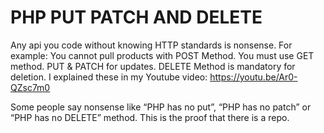 # PHP PUT PATCH AND DELETE
Any api you code without knowing HTTP standards is nonsense. For example: You cannot pull products with POST Method. You must use GET method.
PUT & PATCH for updates.
DELETE Method is mandatory for deletion.
I explained these in my Youtube video: https://youtu.be/Ar0-QZsc7m0

Some people say nonsense like “PHP has no put”, “PHP has no patch” or “PHP has no DELETE” method. This is the proof that there is a repo. 
